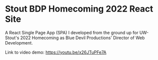 # Stout BDP Homecoming 2022 React Site
A React Single Page App (SPA) I developed from the ground up for UW-Stout's 2022 Homecoming as Blue Devil Productions' Director of Web Development.

Link to video demo: https://youtu.be/x26JTuPFe7A 
